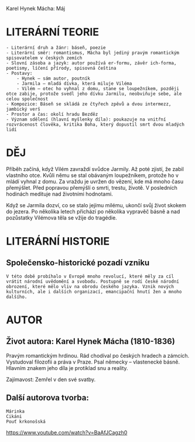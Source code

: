 Karel Hynek Mácha: Máj

# LITERÁRNÍ TEORIE

    - Literární druh a žánr: báseň, poezie
    - Literární směr: romantismus, Mácha byl jediný pravým romantickým spisovatelem v českých zemích
    - Slovní zásoba a jazyk: autor používá er-formu, závěr ich-forma, poetismy, líčení přírody, spisovná čeština
    - Postavy: 
        - Hynek – sám autor, poutník
        - Jarmila – mladá dívka, která miluje Viléma
        - Vilém – otec ho vyhnal z domu, stane se loupežníkem, později otce zabije, protože svedl jeho dívku Jarmilu, neobviňuje sebe, ale celou společnost  
    - Kompozice: Báseň se skládá ze čtyřech zpěvů a dvou intermezz, jambický verš
    - Prostor a čas: okolí hradu Bezděz 
    - Význam sdělení (hlavní myšlenky díla): poukazuje na vnitřní rozvrácenost člověka, kritika Boha, který dopustil smrt dvou mladých lidí


# DĚJ

Příběh začíná, když Vilém zavraždí svůdce Jarmily. Až poté zjistí, že zabil vlastního otce. Kvůli němu se stal obávaným loupežníkem, protože ho v mládí vyhnal z domu. Za vraždu je uvržen do vězení, kde má mnoho času přemýšlet. Před popravou přemýšlí o smrti, trestu, životě. V posledních hodinách medituje nad životními hodnotami. 

Když se Jarmila dozví, co se stalo jejímu milému, ukončí svůj život skokem do jezera. Po několika letech přichází po několika vypravěč básně a nad pozůstatky Vilémova těla se vžije do tragédie.

# LITERÁRNÍ HISTORIE

## Společensko-historické pozadí vzniku

    V této době probíhalo v Evropě mnoho revolucí, které měly za cíl vrátit národní uvědomění a svobodu. Postupně se rodí české národní obrození, které mělo vliv na obrodu českého jazyka. Vznik nových kulturních, ale i dalších organizací, emancipační hnutí žen a mnoho dalšího.


# AUTOR

## Život autora: Karel Hynek Mácha (1810-1836)
Pravým romantickým hrdinou. Rád chodíval po českých hradech a zámcích. Vystudoval filozofii a práva v Praze. Psal německy – vlastenecké básně. Hlavním znakem jeho díla je protiklad snu a reality. 

Zajímavost: Zemřel v den své svatby. 


## Další autorova tvorba:

    Márinka
    Cikáni
    Pouť krkonošská

https://www.youtube.com/watch?v=BaAfJCagzh0